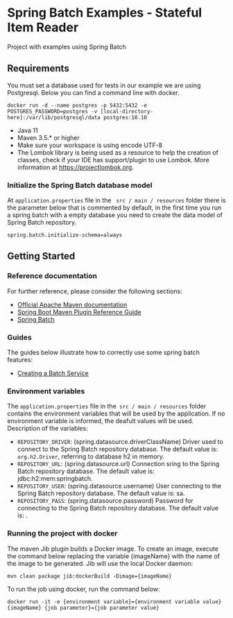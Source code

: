 # Spring Batch Examples - Stateful Item Reader

Project with examples using Spring Batch

## Requirements
You must set a database used for tests in our example we are using Postgresql.
Below you can find a command line with docker.
```
docker run -d --name postgres -p 5432:5432 -e POSTGRES_PASSWORD=postgres -v [local-directory-here]:/var/lib/postgresql/data postgres:10.10
```
* Java 11
* Maven 3.5.* or higher
* Make sure your workspace is using encode UTF-8
* The Lombok library is being used as a resource to help the creation of classes, check if your IDE has support/plugin to use Lombok. More information at https://projectlombok.org.

### Initialize the Spring Batch database model
At `application.properties` file in the ` src / main / resources` folder there is the parameter below that is commented by default, in the first time you run a spring batch with a empty database you need to create the data model of Spring Batch repository.
```
spring.batch.initialize-schema=always
```

## Getting Started

### Reference documentation
For further reference, please consider the following sections:

* [Official Apache Maven documentation](https://maven.apache.org/guides/index.html)
* [Spring Boot Maven Plugin Reference Guide](https://docs.spring.io/spring-boot/docs/2.2.1.RELEASE/maven-plugin/)
* [Spring Batch](https://docs.spring.io/spring-boot/docs/2.2.1.RELEASE/reference/htmlsingle/#howto-batch-applications)

### Guides
The guides below illustrate how to correctly use some spring batch features:

* [Creating a Batch Service](https://spring.io/guides/gs/batch-processing/)

### Environment variables
The `application.properties` file in the` src / main / resources` folder contains the environment variables that will be used by the application.
If no environment variable is informed, the deafult values ​​will be used.
Description of the variables:
* `REPOSITORY_DRIVER`: (spring.datasource.driverClassName) Driver used to connect to the Spring Batch repository database. The default value is: `org.h2.Driver`, referring to database h2 in memory.
* `REPOSITORY_URL`: (spring.datasource.url) Connection sring to the Spring Batch repository database. The default value is: jdbc:h2:mem:springbatch.
* `REPOSITORY_USER`: (spring.datasource.username) User connecting to the Spring Batch repository database. The default value is: sa.
* `REPOSITORY_PASS`: (spring.datasource.password) Password for connecting to the Spring Batch repository database. The default value is: <empty>.


### Running the project with docker
The maven Jib plugin builds a Docker image. To create an image, execute the command below replacing the variable {imageName} with the name of the image to be generated. Jib will use the local Docker daemon:

```
mvn clean package jib:dockerBuild -Dimage={imageName}
```

To run the job using docker, run the command below:

```
docker run -it -e {environment variable}={environment variable value} {imageName} {job parameter}={job parameter value}
```
